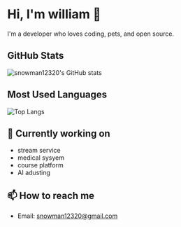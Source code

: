 <!--
**snowman12320/snowman12320** is a ✨ _special_ ✨ repository because its `README.md` (this file) appears on your GitHub profile.

Here are some ideas to get you started:

- 🔭 I’m currently working on ...
- 🌱 I’m currently learning ...
- 👯 I’m looking to collaborate on ...
- 🤔 I’m looking for help with ...
- 💬 Ask me about ...
- 📫 How to reach me: ...
- 😄 Pronouns: ...
- ⚡ Fun fact: ...
-->

# Hi, I'm william 👋

I'm a developer who loves coding, pets, and open source.

## GitHub Stats
![snowman12320's GitHub stats](https://github-readme-stats.vercel.app/api?username=snowman12320&show_icons=true&theme=dark&count_private=true)

## Most Used Languages
![Top Langs](https://github-readme-stats.vercel.app/api/top-langs/?username=snowman12320&layout=compact&theme=dark)

## 🔭 Currently working on
- stream service
- medical sysyem
- course platform
- AI adusting

## 📫 How to reach me
- Email: snowman12320@gmail.com
